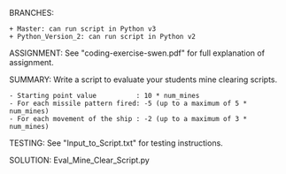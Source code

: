 BRANCHES:

    + Master: can run script in Python v3  
    + Python_Version_2: can run script in Python v2  

ASSIGNMENT:
See "coding-exercise-swen.pdf" for full explanation of assignment.  

SUMMARY:
Write a script to evaluate your students mine clearing scripts.

    - Starting point value          : 10 * num_mines  
    - For each missile pattern fired: -5 (up to a maximum of 5 * num_mines)  
    - For each movement of the ship : -2 (up to a maximum of 3 * num_mines)  
    
TESTING:
See "Input_to_Script.txt" for testing instructions.  

SOLUTION:
Eval_Mine_Clear_Script.py  
